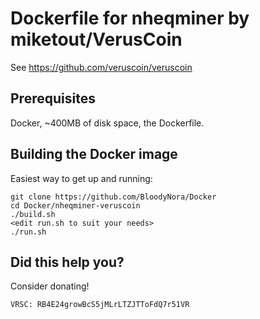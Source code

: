 # Dockerfile for nheqminer by miketout/VerusCoin

See https://github.com/veruscoin/veruscoin

## Prerequisites

Docker, ~400MB of disk space, the Dockerfile.


## Building the Docker image

Easiest way to get up and running:

```
git clone https://github.com/BloodyNora/Docker
cd Docker/nheqminer-veruscoin
./build.sh
<edit run.sh to suit your needs>
./run.sh
```

## Did this help you? 

Consider donating!

```
VRSC: RB4E24growBcS5jMLrLTZJTToFdQ7r51VR
```

